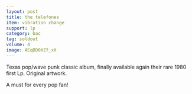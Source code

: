 ```yaml
---
layout: post
title: the telefones
item: vibration change
support: lp
category: bac
tag: soldout
volume: 4
image: AEqBD0XZf_xX
---
```


Texas pop/wave punk classic album, finally available again their rare 1980 first Lp. Original artwork.

A must for every pop fan!

